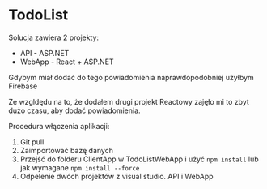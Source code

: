 # TodoList

Solucja zawiera 2 projekty:
 - API - ASP.NET
 - WebApp - React + ASP.NET

Gdybym miał dodać do tego powiadomienia naprawdopodobniej użyłbym Firebase

Ze wzgldędu na to, że dodałem drugi projekt Reactowy zajęło mi to zbyt dużo czasu, aby dodać powiadomienia.


Procedura włączenia aplikacji:

1. Git pull
2. Zaimportować bazę danych
3. Przejść do folderu ClientApp w TodoListWebApp i użyć `npm install` lub jak wymagane `npm install --force`
4. Odpelenie dwóch projektów z visual studio. API i WebApp
